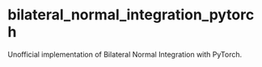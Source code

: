 # bilateral_normal_integration_pytorch
Unofficial implementation of Bilateral Normal Integration with PyTorch.
